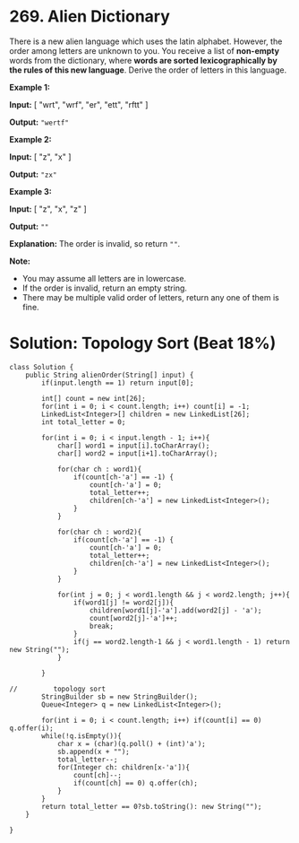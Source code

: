 # 269. Alien Dictionary
There is a new alien language which uses the latin alphabet. However, the order among letters are unknown to you. You receive a list of **non-empty** words from the dictionary, where **words are sorted lexicographically by the rules of this new language**. Derive the order of letters in this language.

**Example 1:**

**Input:**
[
  "wrt",
  "wrf",
  "er",
  "ett",
  "rftt"
]

**Output:** `"wertf"`

**Example 2:**

**Input:**
[
  "z",
  "x"
]

**Output:** `"zx"`

**Example 3:**

**Input:**
[
  "z",
  "x",
  "z"
] 

**Output:** `""` 

**Explanation:** The order is invalid, so return `""`.

**Note:**

-   You may assume all letters are in lowercase.
-   If the order is invalid, return an empty string.
-   There may be multiple valid order of letters, return any one of them is fine.

# Solution: Topology Sort (Beat 18%)
```
class Solution {
    public String alienOrder(String[] input) {        
        if(input.length == 1) return input[0];
        
        int[] count = new int[26];
        for(int i = 0; i < count.length; i++) count[i] = -1;
        LinkedList<Integer>[] children = new LinkedList[26];
        int total_letter = 0;
        
        for(int i = 0; i < input.length - 1; i++){
            char[] word1 = input[i].toCharArray();
            char[] word2 = input[i+1].toCharArray();
            
            for(char ch : word1){
                if(count[ch-'a'] == -1) {
                    count[ch-'a'] = 0;
                    total_letter++;
                    children[ch-'a'] = new LinkedList<Integer>();
                }
            }
            
            for(char ch : word2){
                if(count[ch-'a'] == -1) {
                    count[ch-'a'] = 0;
                    total_letter++;
                    children[ch-'a'] = new LinkedList<Integer>();
                }
            }
            
            for(int j = 0; j < word1.length && j < word2.length; j++){
                if(word1[j] != word2[j]){
                    children[word1[j]-'a'].add(word2[j] - 'a');
                    count[word2[j]-'a']++; 
                    break;
                }
                if(j == word2.length-1 && j < word1.length - 1) return new String("");
            }
            
        }
        
//         topology sort
        StringBuilder sb = new StringBuilder();
        Queue<Integer> q = new LinkedList<Integer>();
        
        for(int i = 0; i < count.length; i++) if(count[i] == 0) q.offer(i);
        while(!q.isEmpty()){
            char x = (char)(q.poll() + (int)'a');
            sb.append(x + "");
            total_letter--;
            for(Integer ch: children[x-'a']){
                count[ch]--;
                if(count[ch] == 0) q.offer(ch);
            }
        }    
        return total_letter == 0?sb.toString(): new String("");
    }
   
}
```